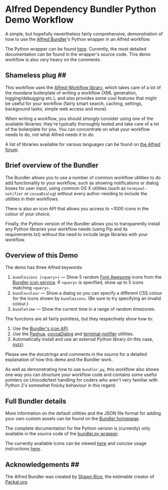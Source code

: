 
# Alfred Dependency Bundler Python Demo Workflow #

A simple, but hopefully nevertheless fairly comprehensive, demonstration of how to use the [Alfred Bundler](https://github.com/shawnrice/alfred-bundler/tree/master)'s Python wrapper in an Alfred workflow.

The Python wrapper can be found [here](https://github.com/shawnrice/alfred-bundler/blob/master/wrappers/bundler.py). Currently, the most detailed documentation can be found in the wrapper's source code. This demo workflow is also very heavy on the comments.

## Shameless plug ##

This workflow uses the [Alfred-Workflow library](https://github.com/deanishe/alfred-workflow), which takes care of a lot of the mundane boilerplate of writing a workflow (XML generation, logging/debugging etc.), and also provides some cool features that might be useful for your workflow (fairly smart search, caching, settings, background tasks, simple web access and more).

When writing a workflow, you should *strongly* consider using one of the available libraries: they're typically thoroughly tested and take care of a lot of the boilerplate for you. You can concentrate on what your workflow needs to do, not what Alfred needs it to do.

A list of libraries available for various languages can be found on [the Alfred forum](http://www.alfredforum.com/topic/2030-workflow-libraries-and-helpers/).

## Brief overview of the Bundler ##

The Bundler allows you to use a number of common workflow utilities to do add functionality to your workflow, such as showing notifications or dialog boxes for user input, using common OS X utilities (such as `terminal-notifier` or `cocoaDialog`) without every author needing to include the utilities in their workflows.

There is also an icon API that allows you access to ~1000 icons in the colour of your choice.

Finally, the Python version of the Bundler allows you to transparently install any Python libraries your workflow needs (using Pip and its requirements.txt) without the need to include large libraries with your workflow.

## Overview of this Demo ##

The demo has three Alfred keywords:

1. `bundleicons [<query>]` — Show 5 random [Font Awesome](http://fortawesome.github.io/Font-Awesome/) icons from the [Bundler icon service](http://icons.deanishe.net/). If `<query>` is specified, show up to 5 icons matching `<query>`.
2. `bundlecolour` — Show a dialog so you can specify a different CSS colour for the icons shown by `bundleicons`. (Be sure to try specifying an invalid colour.)
3. `bundletime` — Show the current time in a range of random timezones.

The functions are all fairly pointless, but they respectively show how to:

1. Use the [Bundler's icon API](http://icons.deanishe.net/).
2. Use the [Pashua](http://www.bluem.net/en/mac/pashua/), [cocoaDialog](http://mstratman.github.io/cocoadialog/) and [terminal-notifier](https://github.com/alloy/terminal-notifier) utilities.
3. Automatically install and use an external Python library (in this case, [pytz](http://pytz.sourceforge.net/)).

Please see the docstrings and comments in the source for a detailed explanation of how this demo and the Bundler work.

As well as demonstrating how to use `bundler.py`, this workflow also shows one way you can structure your workflow code and contains some useful pointers on Unicode/text handling for coders who aren't very familiar with Python 2's somewhat finicky behaviour in this regard.

## Full Bundler details ##

More information on the default utilities and the JSON file format for adding your own custom assets can be found on the [Bundler homepage](http://shawnrice.github.io/alfred-bundler/).

The complete documentation for the Python version is (currently) only available in the source code of the [bundler.py wrapper](https://github.com/shawnrice/alfred-bundler/blob/master/wrappers/bundler.py).

The currently available icons can be viewed [here](http://icons.deanishe.net/#fonts) and concise usage instructions [here](http://icons.deanishe.net/#python).

## Acknowledgements ##

The Alfred Bundler was created by [Shawn Rice](https://github.com/shawnrice), the estimable creator of [Packal.org](http://www.packal.org/).
